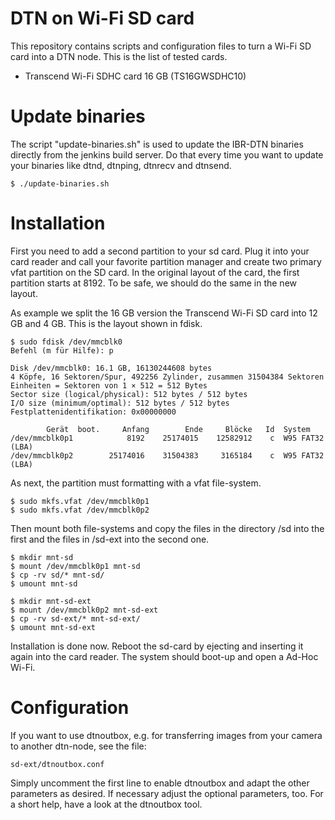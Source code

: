 DTN on Wi-Fi SD card
=========================================

This repository contains scripts and configuration files to turn a Wi-Fi SD card into a DTN node. This is the list of tested cards.

 * Transcend Wi-Fi SDHC card 16 GB (TS16GWSDHC10)

# Update binaries

The script "update-binaries.sh" is used to update the IBR-DTN binaries directly from the jenkins build server. Do that every time you want to update your binaries like dtnd, dtnping, dtnrecv and dtnsend.

```
$ ./update-binaries.sh
```

# Installation

First you need to add a second partition to your sd card. Plug it into your card reader and call your favorite partition manager and create two primary vfat partition on the SD card. In the original layout of the card, the first partition starts at 8192. To be safe, we should do the same in the new layout.

As example we split the 16 GB version the Transcend Wi-Fi SD card into 12 GB and 4 GB. This is the layout shown in fdisk.


```
$ sudo fdisk /dev/mmcblk0
Befehl (m für Hilfe): p

Disk /dev/mmcblk0: 16.1 GB, 16130244608 bytes
4 Köpfe, 16 Sektoren/Spur, 492256 Zylinder, zusammen 31504384 Sektoren
Einheiten = Sektoren von 1 × 512 = 512 Bytes
Sector size (logical/physical): 512 bytes / 512 bytes
I/O size (minimum/optimal): 512 bytes / 512 bytes
Festplattenidentifikation: 0x00000000

        Gerät  boot.     Anfang        Ende     Blöcke   Id  System
/dev/mmcblk0p1            8192    25174015    12582912    c  W95 FAT32 (LBA)
/dev/mmcblk0p2        25174016    31504383     3165184    c  W95 FAT32 (LBA)
```

As next, the partition must formatting with a vfat file-system.

```
$ sudo mkfs.vfat /dev/mmcblk0p1
$ sudo mkfs.vfat /dev/mmcblk0p2
```

Then mount both file-systems and copy the files in the directory /sd into the first and the files in /sd-ext into the second one.

```
$ mkdir mnt-sd
$ mount /dev/mmcblk0p1 mnt-sd
$ cp -rv sd/* mnt-sd/
$ umount mnt-sd
```
```
$ mkdir mnt-sd-ext
$ mount /dev/mmcblk0p2 mnt-sd-ext
$ cp -rv sd-ext/* mnt-sd-ext/
$ umount mnt-sd-ext
```

Installation is done now. Reboot the sd-card by ejecting and inserting it again into the card reader. The system should boot-up and open a Ad-Hoc Wi-Fi.

# Configuration

If you want to use dtnoutbox, e.g. for transferring images from your camera to another dtn-node, see the file:

```
sd-ext/dtnoutbox.conf
```

Simply uncomment the first line to enable dtnoutbox and adapt the other parameters as desired. If necessary adjust the optional parameters, too. For a short help, have a look at the dtnoutbox tool.

